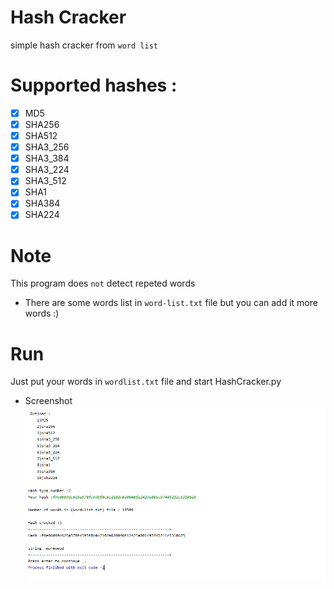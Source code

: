 # Hash Cracker
simple hash cracker from `word list` 

# Supported hashes :
- [x] MD5
- [x] SHA256
- [x] SHA512
- [x] SHA3_256
- [x] SHA3_384
- [x] SHA3_224
- [x] SHA3_512
- [x] SHA1
- [x] SHA384
- [x] SHA224

# Note
This program does `not` detect repeted words
- There are some words list in `word-list.txt` file but you can add it more words :)

# Run
Just put your words in `wordlist.txt` file and start HashCracker.py
- Screenshot
![Screenshot](images/img1.png)

